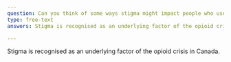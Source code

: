 ```yaml
---
question: Can you think of some ways stigma might impact people who use substances (PWUS) in the overdose crisis?
type: free-text
answers: Stigma is recognised as an underlying factor of the opioid crisis in Canada.

---
```

<!--- This is where question-level feedback goes -->
Stigma is recognised as an underlying factor of the opioid crisis in Canada. 


